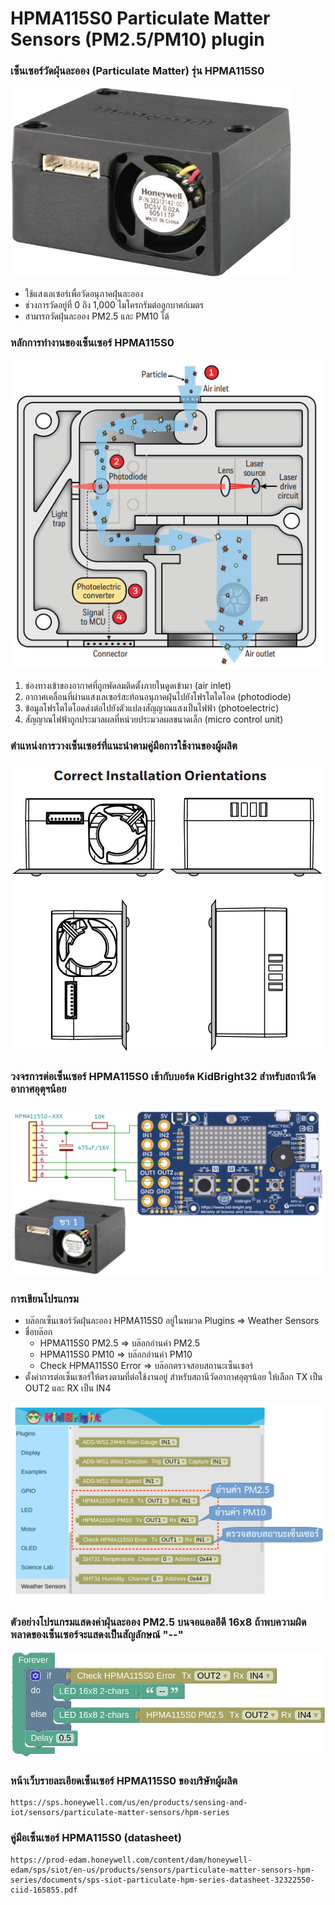 # HPMA115S0 Particulate Matter Sensors (PM2.5/PM10) plugin

### เซ็นเซอร์วัดฝุ่นละออง (Particulate Matter) รุ่น HPMA115S0
![Particulate Matter Sensors](images/hpma115s0.png)
- ใช้แสงเลเซอร์เพื่อวัดอนุภาคฝุ่นละออง
- ช่วงการวัดอยู่ที่ 0 ถึง 1,000 ไมโครกรัมต่อลูกบาศก์เมตร
- สามารถวัดฝุ่นละออง PM2.5 และ PM10 ได้

### หลักการทำงานของเซ็นเซอร์ HPMA115S0

![HPMA115S0 Sensor](images/hpma115s0_operation.png)

1) ช่องทางเข้าของอากาศที่ถูกพัดลมติดตั้งภายในดูดเข้ามา (air inlet)
2) อากาศเคลื่อนที่ผ่านแสงเลเซอร์สะท้อนอนุภาคฝุ่นไปยังโฟรโตไดโอด (photodiode)
3) ข้อมูลโฟรโตไดโอดส่งต่อไปยังตัวแปลงสัญญาณแสงเป็นไฟฟ้า (photoelectric)
4) สัญญาณไฟฟ้าถูกประมวลผลที่หน่วยประมวลผลขนาดเล็ก (micro control unit)

### ตำแหน่งการวางเซ็นเซอร์ที่แนะนำตามคู่มือการใช้งานของผู้ผลิต

![Installation](images/hpma115s0_orientations.png)

### วงจรการต่อเซ็นเซอร์ HPMA115S0 เข้ากับบอร์ด KidBright32 สำหรับสถานีวัดอากาศอุตุฯน้อย
![Schematic](images/hpma115s0_schematic.png)

### การเขียนโปรแกรม
- บล๊อกเซ็นเซอร์วัดฝุ่นละออง HPMA115S0 อยู่ในหมวด Plugins => Weather Sensors
- ชื่อบล๊อก
	- HPMA115S0 PM2.5 => บล๊อกอ่านค่า PM2.5
	- HPMA115S0 PM10 => บล๊อกอ่านค่า PM10
	- Check HPMA115S0 Error => บล๊อกตรวจสอบสถานะเซ็นเซอร์
- ตั้งค่าการต่อเซ็นเซอร์ให้ตรงตามที่ต่อใช้งานอยู่ สำหรับสถานีวัดอากาศอุตุฯน้อย ให้เลือก TX เป็น OUT2 และ RX เป็น IN4

![HPMA115S0 Block](images/hpma115s0_block.png)

### ตัวอย่างโปรแกรมแสดงค่าฝุ่นละออง PM2.5 บนจอแอลอีดี 16x8 ถ้าพบความผิดพลาดของเซ็นเซอร์จะแสดงเป็นสัญลักษณ์ "--"

![HPMA115S0 Example](images/hpma115s0_example.png)

### หน้าเว็บรายละเอียดเซ็นเซอร์ HPMA115S0 ของบริษัทผู้ผลิต
```
https://sps.honeywell.com/us/en/products/sensing-and-iot/sensors/particulate-matter-sensors/hpm-series
```

### คู่มือเซ็นเซอร์ HPMA115S0 (datasheet)
```
https://prod-edam.honeywell.com/content/dam/honeywell-edam/sps/siot/en-us/products/sensors/particulate-matter-sensors-hpm-series/documents/sps-siot-particulate-hpm-series-datasheet-32322550-ciid-165855.pdf
```
